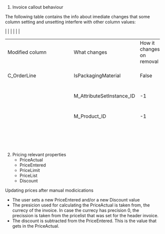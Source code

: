 
1. Invoice callout behaviour

The following table contains the info about imediate changes that some column setting and unsetting interfere with other column values:
<table style="height: 275px;" width="678">
<tbody>
<tr>
<td>Modified column</td>
<td>What changes</td>
<td>How it changes on removal</td>
<td>How it changes on set</td>
<td>Implementation</td>
<td>Notes</td>
</tr>

<tr>
<td>C_OrderLine</td>
<td>IsPackagingMaterial</td>
<td>False</td>
<td>Value from orderLine</td>
<td>de.metas.invoice</td>
<td>&nbsp;</td>
</tr>



<tr>		
<td>&nbsp;</td>
<td>M_AttributeSetInstance_ID</td>
<td> -1</td>			
<td>Value from orderLine</td>	
<td>de.metas.invoice</td>													
<td>&nbsp;</td>
</tr>

<tr>
<td>&nbsp;</td>
<td>M_Product_ID</td>		
<td>-1</td>			
<td>Value from orderLine</td>
<td>de.metas.invoice</td>															
<td>&nbsp;</td>
</tr>

<tr>		
<td>&nbsp;</td>		
<td>QtyEntered</td>			
<td>0</td>			
<td>Value from orderLine</td>
<td>de.metas.invoice</td>														
<td>&nbsp;</td>
</tr>

<tr>		
<td>&nbsp;</td>			
<td>QtyEnteredTU</td>		
<td>0</td>		
<td>Value from orderLine</td>
<td>de.metas.handlingunits</td>												
<td>&nbsp;</td>
</tr>

<tr>	
<td>&nbsp;</td>				
<td>M_HU_PI_Item_Product_ID</td>
<td>0</td>		
<td>Value from orderLine</td>
<td>de.metas.handlingunits</td>													
<td>&nbsp;</td>
</tr>

<tr>	
<td>&nbsp;</td>				
<td>Prices</td>			
<td>From BL</td>	
<td>From BL</td>	
<td>de.metas.invoice</td>											
<td>&nbsp;</td>																								
<td>
</tr>

<tr>
<td>C_Order</td>
<td>C_OrderLine_ID</td>
<td>-1</td>
<td>-1</td>
<td>de.metas.invoice</td>
<td>The orderline will remain empty, but mandatory. The user must set it manually from the orderlines of the set order</td>
</tr>

<tr>
<td>C_Order</td>
<td>M_Product_ID</td>
<td>-1</td>
<td>-1</td>
<td>de.metas.invoice</td>
<td>The product will remain empty, but mandatory. The user must set an orderlines of the set order and then the product will be automatically set from there</td>
</tr>

<tr>
<td>M_Product_ID (mandatory)</td>
<td>C_Order_ID</td>		
<td>-1</td>	
<td>-1</td>		
<td>de.metas.invoice</td>		|													
<td>&nbsp;</td>
</tr>

<tr>			
<td>&nbsp;</td>			
<td>C_OrderLine_ID</td>	
<td>-1</td>	
<td>-1</td>		
<td>de.metas.invoice</td>		|													
<td>&nbsp;</td>
</tr>

<tr>		
<td>&nbsp;</td>				
<td>M_HU_PI_Item_Product_ID</td>
<td>-1</td>
<td>-1 if it doesn't fit any more</td>
<td>de.metas.handlingunits</td>													
<td>&nbsp;</td>
</tr>

<tr>		
<td>&nbsp;</td>				
<td>C_UOM_ID</td>			
<td>-1</td>			
<td>The one from the product</td>
<td>de.metas.invoice</td>	|													
<td>&nbsp;</td>
</tr>

<tr>	
<td>&nbsp;</td>					
<td>C_Charge_ID</td>
<td>nothing</td>
<td>-1</td>		
<td>de.metas.invoice</td>													
<td>&nbsp;</td>
</tr>

<tr>
<td>C_Charge_ID</td>
<td>M_Product_ID</td>	
<td>nothing</td>
<td>-1</td>	
<td>de.metas.invoice</td>		|													
<td>&nbsp;</td>
</tr>

<tr>	
<td>&nbsp;</td>				
<td>C_OrderLine_ID</td>		
<td>nothing</td>
<td>-1</td>		
<td>de.metas.invoice</td>		|													
<td>&nbsp;</td>
</tr>

<tr>	
<td>&nbsp;</td>				
<td>M_AttributeSetIntnce_ID</td>
<td>nothing</td>
<td>-1</td>
<td>de.metas.invoice</td>												
<td>&nbsp;</td>
</tr>

<tr>
<td>Tax_ID</td>	
<td>TaxAmt</td>	
<td>From BL</td>
<td>From BL</td>
<td>de.metas.invoice</td>
<td>We calculate the tax at document level, so this is just for info.</td>
</tr>

<tr>		
<td>&nbsp;</td>				
<td>LineNetAmt</td>		
<td>From BL</td>
<td>From BL</td>	
<td>de.metas.invoice</td>												
<td>&nbsp;</td>
</tr>

<tr>	
<td>&nbsp;</td>					
<td>Prices</td>		
<td>From BL</td>
<td>From BL</td>	
<td>de.metas.invoice</td>													
<td>&nbsp;</td>	
</tr>

<tr>
<td>C_UOM_ID</td>		
<td>PriceEntered</td>		
<td>From BL</td>
<td>From BL</td>
<td>de.metas.invoice</td>											
<td>&nbsp;</td>
</tr>

<tr>		
<td>&nbsp;</td>			
<td>QtyInvoiced</td>
<td>From BL</td>
<td>From BL</td>	
<td>de.metas.invoice</td>												
<td>&nbsp;</td>
</tr>

<tr>
<td>Discount</td>		
<td>Prices</td>		
<td>From BL</td>
<td>From BL</td>
<td>de.metas.invoice</td>
<td> If IsManual=Y then the pricing engine won't change the discount </td>
</tr>

<tr>
<td>M_AttributeSetInstance_ID</td>
<td>Prices</td>
<td>From BL</td>
<td>From BL</td>
<td>de.metas.invoice</td>|													
<td>&nbsp;</td>	
</tr>

<tr>
<td>Price_UOM_ID</td>
<td>QtyInvoicedInPriceUOM</td>
<td>From BL</td>
<td>From BL</td>
<td>de.metas.invoice</td>												
<td>&nbsp;</td>	
</tr>

<tr>	
<td>&nbsp;</td>					
<td>LineNetAmt</td>
<td>From BL</td>
<td>From BL</td>
<td>de.metas.invoice</td>												
<td>&nbsp;</td>	
</tr>

<tr>
<td>PriceActual</td>
<td>Prices</td>
<td>From BL</td>
<td>From BL</td>
<td>de.metas.invoice</td>												
<td>&nbsp;</td>	
</tr>

<tr>	
<td>&nbsp;</td>			
<td>LineNetAmt</td>
<td>From BL</td>
<td>From BL</td>	
<td>de.metas.invoice</td>												
<td>&nbsp;</td>	
</tr>

<tr>
<td>PriceEntered</td>		
<td>QtyInvoicedInPriceUOM</td>
<td>From BL</td>
<td>From BL</td>
<td>de.metas.invoice</td>												
<td>&nbsp;</td>	
</tr>

<tr>	
<td>&nbsp;</td>				
<td>LineNetAmt</td>
<td>From BL</td>
<td>From BL</td>
<td>de.metas.invoice</td>													
<td>&nbsp;</td>	
</tr>

<tr>	
<td>&nbsp;</td>				
<td>Prices</td>
<td>From BL</td>
<td>From BL</td>
<td>de.metas.invoice</td>												
<td>&nbsp;</td>	
</tr>

<tr>
<td>PriceList</td>	
<td>Prices</td>	
<td>From BL</td>
<td>From BL</td>
<td>de.metas.invoice</td>												
<td>&nbsp;</td>	
</tr>

<tr>
<td>QtyEntered</td>
<td>Prices</td>
<td>From BL</td>
<td>From BL</td>
<td>de.metas.invoice</td>												
<td>&nbsp;</td>	
</tr>

<tr>	
<td>&nbsp;</td>					
<td>LineNetAmt</td>
<td>From BL</td>
<td>From BL</td>
<td>de.metas.invoice</td>													
<td>&nbsp;</td>	
</tr>

<tr>
<td>QtyEnteredTU</td>
<td>Prices</td>
<td>From BL</td>
<td>From BL</td>
<td>de.metas.handlingunits</td>													
<td>&nbsp;</td>	
</tr>

<tr>	
<td>&nbsp;</td>			
<td>LineNetAmt</td>		
<td>From BL</td>
<td>From BL</td>
<td>de.metas.handlingunits</td>			
<td>&nbsp;</td>	
</tr>

</tbody>
</table>
<h1 style="color: #5e9ca0;">&nbsp;</h1>

2. Pricing relevant properties
    * PriceActual
    * PriceEntered
    * PriceLimit
    * PriceList
    * Discount

Updating prices after manual modicications
* The user sets a new PriceEntered and/or a new Discount value
* The presicion used for calculating the PriceActual is taken from, the currecy of the invoice. In case the currecy has precision 0, the precission is taken from the pricelist that was set for the header invoice.
* The discount is subtracted from the PriceEntered. This is the value that gets in the PriceActual.